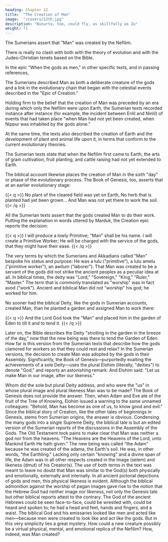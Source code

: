 ```yaml
---
heading: Chapter 12
title:  "The Creation of Man"
image:  "/covers/12th.jpg"
description: "Ninurta, too, could fly, as skillfully as Zu"
weight: 71
---
```



The Sumerians assert that "Man" was created by the Nefilim.

There is really no clash with both with the theory of evolution and with the Judeo-Christian tenets based on the Bible. 

In the epic "When the gods as men," in other specific texts, and in passing
references, 

The Sumerians described Man as both a deliberate creature of the gods and a link in the evolutionary chain that began with the celestial events described in the "Epic of Creation." 

Holding firm to the belief that the creation of Man was preceded by an era during which only the Nefilim were upon Earth, the Sumerian texts recorded instance after instance (for example, the incident between Enlil and Ninlil) of events that had taken place "when Man had not yet been created, when Nippur was inhabited by the gods alone." 

At the same time, the texts also described the creation of Earth and the development of plant and animal life upon it, in terms that conform to the current evolutionary theories.

The Sumerian texts state that when the Nefilim first came to Earth, the arts of grain cultivation, fruit planting, and cattle raising had not yet extended to Earth.

The biblical account likewise places the creation of Man in the sixth "day" or phase of the evolutionary process. The Book of Genesis, too, asserts that at an earlier evolutionary stage:

{{< q >}}
No plant of the cleared field was yet on Earth,
No herb that is planted had yet been grown…
And Man was not yet there to work the soil.
{{< /q >}}


All the Sumerian texts assert that the gods created Man to do their work.
Putting the explanation in words uttered by Marduk, the Creation epic reports the
decision:

{{< q >}}
I will produce a lowly Primitive;
"Man" shall be his name.
I will create a Primitive Worker;
He will be charged with the service of the gods,
that they might have their ease.
{{< /q >}}


The very terms by which the Sumerians and Akkadians called "Man" bespoke
his status and purpose: He was a lulu ("primitive"), a lulu amelu ("primitive
worker"), an awilum ("laborer"). That Man was created to be a servant of the gods
did not strike the ancient peoples as a peculiar idea at all. In biblical times, the
deity was "Lord," "Sovereign," "King," "Ruler," "Master." The term that is commonly
translated as "worship" was in fact avod ("work"). Ancient and biblical Man did not
"worship" his god; he worked for him.

No sooner had the biblical Deity, like the gods in Sumerian accounts, created
Man, than he planted a garden and assigned Man to work there:

{{< q >}}
And the Lord God took the "Man"
and placed him in the garden of Eden
to till it and to tend it.
{{< /q >}}


Later on, the Bible describes the Deity "strolling in the garden in the breeze of
the day," now that the new being was there to tend the Garden of Eden. How far is
this version from the Sumerian texts that describe how the gods clamored for
workers so that they could rest and relax?
In the Sumerian versions, the decision to create Man was adopted by the gods
in their Assembly. Significantly, the Book of Genesis—purportedly exalting the
achievements of a sole Deity—uses the plural Elohim (literally, "deities") to denote
"God," and reports an astonishing remark:
And Elohim said:
"Let us make Man in our image,
after our likeness."

Whom did the sole but plural Deity address, and who were the "us" in whose
plural image and plural likeness Man was to be made? The Book of Genesis does
not provide the answer. Then, when Adam and Eve ate of the fruit of the Tree of
Knowing, Elohim issued a warning to the same unnamed colleagues: "Behold, Man
has become as one of us, to know good and evil."
Since the biblical story of Creation, like the other tales of beginnings in Genesis,
stems from Sumerian origins, the answer is obvious. Condensing the many gods
into a single Supreme Deity, the biblical tale is but an edited version of the
Sumerian reports of the discussions in the Assembly of the Gods.
The Old Testament took pains to make clear that Man was neither a god nor
from the heavens. "The Heavens are the Heavens of the Lord, unto Mankind Earth
He hath given." The new being was called "the Adam" because he was created of
the adama, the Earth's soil. He was, in other words, "the Earthling."
Lacking only certain "knowing" and a divine span of life, the Adam was in all
other respects created in the image (selem) and likeness (dmut) of his Creator(s).
The use of both terms in the text was meant to leave no doubt that Man was
similar to the God(s) both physically and emotionally, externally and internally.
In all ancient pictorial depictions of gods and men, this physical likeness is
evident. Although the biblical admonition against the worship of pagan images
gave rise to the notion that the Hebrew God had neither image nor likeness, not
only the Genesis tale but other biblical reports attest to the contrary. The God of
the ancient Hebrews could be seen face-to-face, could be wrestled with, could be
heard and spoken to; he had a head and feet, hands and fingers, and a waist. The
biblical God and his emissaries looked like men and acted like men—because men
were created to look like and act like the gods.
But in this very simplicity lies a great mystery. How could a new creature
possibly be a virtual physical, mental, and emotional replica of the Nefilim? How,
indeed, was Man created?

